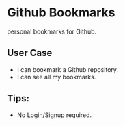 # Github Bookmarks
personal bookmarks for Github.

## User Case
- I can bookmark a Github repository.
- I can see all my bookmarks.

## Tips:
- No Login/Signup required. 